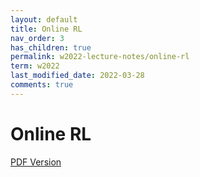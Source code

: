 ```yaml
---
layout: default
title: Online RL
nav_order: 3
has_children: true
permalink: w2022-lecture-notes/online-rl
term: w2022
last_modified_date: 2022-03-28
comments: true
---
```

# Online RL

[PDF Version](../../../documents/lectures/winter_2022/website_notes/online_rl/joint_notes.pdf)
